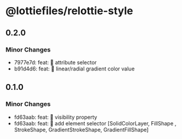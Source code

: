 # @lottiefiles/relottie-style

## 0.2.0

### Minor Changes

- 7977e7d: feat: 🎸 attribute selector
- b91d4d6: feat: 🎸 linear/radial gradient color value

## 0.1.0

### Minor Changes

- fd63aab: feat: 🎸 visibility property
- fd63aab: feat: 🎸 add element selector [SolidColorLayer, FillShape , StrokeShape, GradientStrokeShape,
  GradientFillShape]
